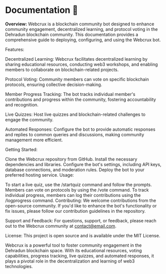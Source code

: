 # Documentation 🚀
**Overview:**
Webcrux is a blockchain community bot designed to enhance community engagement, decentralized learning, and protocol voting in the Dehradun blockchain community. This documentation provides a comprehensive guide to deploying, configuring, and using the Webcrux bot.

Features:

Decentralized Learning: Webcrux facilitates decentralized learning by sharing educational resources, conducting web3 workshops, and enabling members to collaborate on blockchain-related projects.

Protocol Voting: Community members can vote on specific blockchain protocols, ensuring collective decision-making.

Member Progress Tracking: The bot tracks individual member's contributions and progress within the community, fostering accountability and recognition.

Live Quizzes: Host live quizzes and blockchain-related challenges to engage the community.

Automated Responses: Configure the bot to provide automatic responses and replies to common queries and discussions, making community management more efficient.

Getting Started:

Clone the Webcrux repository from GitHub.
Install the necessary dependencies and libraries.
Configure the bot's settings, including API keys, database connections, and moderation rules.
Deploy the bot to your preferred hosting service.
Usage:

To start a live quiz, use the /startquiz command and follow the prompts.
Members can vote on protocols by using the /vote command.
To track individual progress, members can log their contributions using the /logprogress command.
Contributing:
We welcome contributions from the open-source community. If you'd like to enhance the bot's functionality or fix issues, please follow our contribution guidelines in the repository.

Support and Feedback:
For questions, support, or feedback, please reach out to the Webcrux community at contact@email.com.

License:
This project is open source and is available under the MIT License.

Webcrux is a powerful tool to foster community engagement in the Dehradun blockchain space. With its educational resources, voting capabilities, progress tracking, live quizzes, and automated responses, it plays a pivotal role in the decentralization and learning of web3 technologies.
